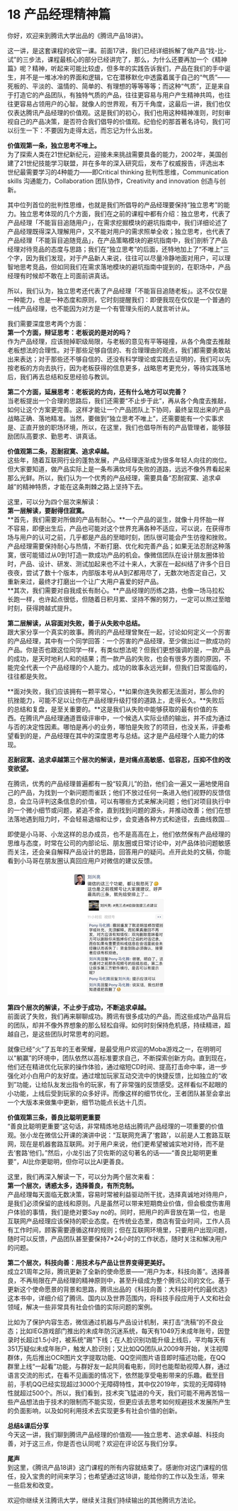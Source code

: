 # 18 产品经理精神篇

你好，欢迎来到腾讯大学出品的《腾讯产品18讲》。

这一讲，是这套课程的收官一课。前面17讲，我们已经详细拆解了做产品“找-比-试”的三步法，课程最核心的部分已经讲完了，那么，为什么还要再加一个《精神篇》呢？精神，听起来可能比较虚，但多年的实践告诉我们，产品在我们的手中诞生，并不是一堆冰冷的界面和逻辑，它在潜移默化中透露着属于自己的“气质”——死板的、平淡的、温情的、简单的、有理想的等等等等；而这种“气质”，正是来自于打造它的产品团队，有独特气质的产品，往往更容易与用户产生精神共鸣，也往往更容易占领用户的心智。就像人的世界观，有万千角度，这最后一讲，我们也仅仅表达腾讯产品经理的价值观。这是我们的初心，我们也用这种精神准则，时刻审视自己的产品决策，是否符合我们倡导的价值观。纪伯伦的那首著名诗句，我们可以衍生一下：不要因为走得太远，而忘记为什么出发。

**价值观第一条，独立思考不唯上。**<br/>为了探索人类在21世纪新纪元，迎接未来挑战需要具备的能力，2002年，美国创建了21世纪技能学习联盟，并在多年的深入研究后，发布了权威报告，评选出本世纪最需要学习的4种能力——即Critical thinking 批判性思维，Communication skills 沟通能力，Collaboration 团队协作，Creativity and innovation 创造与创新。

其中位列首位的批判性思维，也就是我们所倡导的产品经理要保持“独立思考”的能力。独立思考体现的几个方面，我们在之前的课程中都有介绍：独立思考，代表了产品经理「不能盲目追随用户」，在需求挖掘模块的避坑指南中，我们详细论述了产品经理既得深入理解用户，又不能对用户的需求照单全收；独立思考，也代表了产品经理「不能盲目追随竞品」，在产品策略模块的避坑指南中，我们剖析了产品经理对待竞品的态度与思路；我们在“独立思考”的后面，还特地加上了“不唯上”三个字，因为我们发现，对于产品新人来说，往往可以尽量冷静地面对用户，可以理智地思考竞品，但如同我们在需求落地模块的避坑指南中提到的，在职场中，产品经理有时候却不敢在上司面前讲真话。

所以，我们认为，独立思考还代表了产品经理「不能盲目追随老板」。这不仅仅是一种能力，也是一种态度和原则，它时刻提醒我们：即便我现在仅仅是一个普通的一线产品经理，也不能因为对方是一个有管理头衔的人就言听计从。

我们需要深度思考两个方面：<br/>**第一个方面，辩证思考：老板说的是对的吗？**<br/>作为产品经理，应该抛掉职级局限，与老板的意见有平等碰撞，从各个角度去推敲老板想法的合理性。对于那些足够自信的、有合理理由的观点，我们都需要勇敢站出来表达；对于那些还不够自信的、还没有科学理论或实践去证明的，我们可以先按老板的方向去执行，因为老板获得的信息更多，战略思考更充分，等待实践落地后，我们再去总结和反思经验与教训。

**第二个方面，延展思考：老板说的方向，还有什么地方可以完善？**<br/>当老板提出一个合理的思路后，我们还需要“不止步于此”，再从各个角度去推敲，如何让这个方案更完善。这样才能让一个产品团队上下协同，最终呈现出来的产品战略正确、落地精准。当然，要做到“独立思考不唯上”，还需要能有一个实事求是、正直开放的职场环境，所以，在这里，我们也倡导所有的产品管理者，能够鼓励团队高要求、勤思考、讲真话。

**价值观第二条，忍耐寂寞、追求卓越。**<br/>这些年，随着互联网行业的蓬勃发展，产品经理逐渐成为很多年轻人向往的岗位。但大家要知道，做产品实际上是一条布满坎坷与失败的道路，远远不像外界看起来那么光鲜。所以，我们认为一个优秀的产品经理，需要具备“忍耐寂寞、追求卓越”的精神特质，才能在这条荆棘之路上坚持下去。

这里，可以分为四个层次来解读：<br/>**第一层解读，要耐得住寂寞。**<br/>	**首先，我们需要对所做的产品有耐心。**一个产品的诞生，就像十月怀胎一样不容易，即便出生后，产品也可能对这个世界充满各种不适应，可以说，在获得市场与用户的认可之前，几乎都是产品的至暗时刻，团队很可能会产生彷徨和挫败。产品经理需要保持耐心与热情，不断打磨、优化和完善产品；如果无法忍耐这种落寞，很可能错过从0到1打造一款成功产品的机会。像微信团队在设计朋友圈体验时，产品、设计、研发、测试加起来也不过十来人，大家在一起纠结了许多个日日夜夜，尝试了数十个版本，内部版本号从A到Z都用尽了，无数次地否定自己，又重新来过，最终才打磨出一个让广大用户喜爱的好产品。<br/>	**其次，我们需要对自我成长有耐心。**产品经理的历练之路，也像一场马拉松长跑一样，也许起点很低，但随着日积月累、坚持不懈的努力，一定可以熬过至暗时刻，获得跨越式提升。

**第二层解读，从容面对失败，善于从失败中总结。**<br/>跟大家分享一个真实的故事。腾讯的产品经理曾聚在一起，讨论如何定义一个厉害的产品经理，其中有一个同学回答：一个厉害的产品经理，至少做出过一款成功的产品。你是否也跟这位同学一样，有类似想法呢？但我们更想强调的是，一款产品的成功，是天时地利人和的结果；而一款产品的失败，也会有很多方面的原因，不能完全代表一个产品经理的个人能力。成功的故事永远光鲜，但我们日常面临的，往往都是失败。

**面对失败，我们应该拥有一颗平常心，**如果你连失败都无法面对，那么你的抗挫能力，可能不足以让你在产品经理升级打怪的道路上，走得长久。**失败后的总结和复盘，是至关重要的。**这是我们从失败中能够获取的最有价值的东西。在腾讯产品经理通道晋级评审中，一个候选人实际业绩的输出，并不成为通过与否的决定性因素。哪怕是再小的业务，哪怕是失败了的项目，也没关系，评委希望看到的是，产品经理在其中的深度思考与总结。这才是产品经理个人能力的体现。

**忍耐寂寞、追求卓越第三个层次的解读，是对痛点高敏感、低容忍，压抑不住的改变欲望。**

在腾讯，优秀的产品经理普遍都有一股“较真儿”的劲，他们会一遍又一遍地使用自己的产品，为找到一个新问题而雀跃；他们不放过任何一条进入他们视野的反馈信息，会立马评判这条信息的价值，可以有哪些方式来解决问题；他们对项目执行中的一个微小细节或问题，紧追不舍，直到找到问题的源头，并推动改善；他们在想法落地遇到阻力时，不会轻易退缩和让步，会变通各种方式和途径，去曲线救国…

即使是小马哥、小龙这样的总办成员，也不是高高在上，他们依然保有产品经理的思维与态度，时常在公司的内部论坛、朋友圈或日常讨论中，对产品体验问题敏感而关注，还会亲自解释产品设计的思路，回答用户的疑问。点开此处的文稿，你能看到小马哥在朋友圈认真回应用户对微信的建议反馈。

![DD9668AD-6A85-4EF0-962A-452E35245DF3](imgs/chapter18-1.png)

**第四个层次的解读，不止步于成功，不断追求卓越。**<br/>前面说了失败，我们再来聊聊成功。腾讯有很多成功的产品，而这些成功产品背后的团队，却并不像外界想象的那么轻松自得。如何时刻保持危机感，持续精进，超越自己，是这些团队时常思考的问题。

就像已经“火”了五年的王者荣耀，是最受用户欢迎的Moba游戏之一，在明明可以“躺赢”的环境中，团队依然以高标准要求自己，不断探索创新方向。直到现在，他们还在精进优化玩家的操作体验，通过缩短CD时间、提高打击命中率，进一步强化对小白用户的友好度。通过增加玩家互动交流中的快捷反馈，比如独立的“收到”功能，让给队友发出指令的玩家，有了非常强的反馈感受。这样看似不起眼的小功能，上线后受到玩家的众多好评。而像这样的细节优化，王者团队甚至会拿出一个大版本来做集中更新，细节功能点长达十几页。

**价值观第三条，善良比聪明更重要**<br/>“善良比聪明更重要”这句话，非常精炼地总结出腾讯产品经理的一项重要的价值观。张小龙在微信公开课的演讲中说：“互联网充满了‘套路’，以前是人工套路互联网，现在是机器套路互联网。对于用户来说，他们更希望被诚实地对待，而不是去‘套路’他们。”然后，小龙引出了贝佐斯的这句著名的话——“善良比聪明更重要”，AI比你更聪明，但你可以比AI更善良。

这里，我们再深入解读一下，可以分为两个层次来看：<br/>**第一个层次，诱惑太多，选择善良，有所克制。**<br/>产品经理每天面临无数决策，容易时常被利益驱动所干扰，选择真诚地对待用户，是我们必须保留的底线和原则。凡是虽然可以带来短期商业价值，但会极度伤害用户体验的事情，我们是绝对要Say no的。同时，把用户的声音放在第一位，也是互联网产品经理应该保持的职业态度。在传统业态里，商店有营业时间，工作人员有工作时间，顾客需要遵循这样的规则；但在互联网环境里，只要用户出现问题，随时可以反馈，产品团队甚至要保持7*24小时的工作状态，随时关注和解决用户的问题。 

**第二个层次，科技向善：用技术与产品让世界变得更美好。**<br/>成立21周年之际，腾讯更新了全新的使命愿景——“用户为本，科技向善”。选择善良，不再局限在产品经理的精神原则中，甚至升级成为整个腾讯公司的文化。基于更新这个使命愿景的背景和思路，腾讯出品的《科技向善：大科技时代的最优选》这本书中，详细介绍了腾讯、国内以及世界范围内，将科技手段应用于人文和社会领域，解决一些非常具有社会价值的实际问题的案例。

比如为了保护内容生态，微信通过机器与产品设计机制，来打击“洗稿”的不良业态；比如IEG游戏部门推出的未成年防沉迷系统，每天有1049万未成年账号，因登录时长超过1.5小时，被系统"踢"下线；在人脸识别功能升级上线后，平均每天有351万疑似未成年账户，触发人脸识别；又比如QQ团队从2009年开始，关注视障群体，先后推出OCR图片文字提取功能、QQ空间图片语音即时描述功能，在QQ群里上线“一起看”功能，与群好友一起共同看电影，同时也能帮助视障人群，通过语言交流的形式，在看不见画面的情况下，依然能享受电影带来的乐趣。截至目前，手机QQ已经实现超过3000个无障碍特性，其中仅2019年，实现的无障碍特性就超过500个。所以，我们看到，技术突飞猛进的今天，我们可能不用再苦恼一些产品想法由于技术的限制而不能实现，但更应该去思考如何规避技术发展所产生的负面影响，以及如何利用技术去实现更多有社会价值的创新。

**总结&课后分享**<br/>今天这一讲，我们聊到腾讯产品经理的价值观——独立思考、追求卓越、科技向善，对于这三点，你是否也认同呢？欢迎在评论区与我们分享。

**尾声**<br/>到这里，《腾讯产品18讲》这门课程的所有内容就结束了。感谢你对这门课程的信任，投入宝贵的时间来学习；也希望通过这18讲，能给你的工作以及生活，带来一些启发和改变。

欢迎你继续关注腾讯大学，继续关注我们持续输出的其他腾讯方法论。